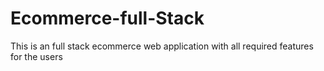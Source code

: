 # Ecommerce-full-Stack
This is  an full stack ecommerce web application with all required features for the users
